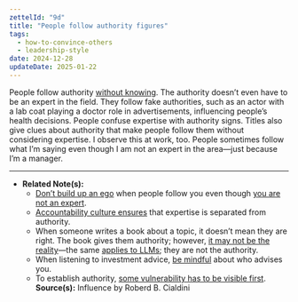 ```yaml
---
zettelId: "9d"
title: "People follow authority figures"
tags:
  - how-to-convince-others
  - leadership-style
date: 2024-12-28
updateDate: 2025-01-22
---
```



People follow authority [without knowing](/notes/20d/). The authority doesn’t even have to be an expert in the field. They follow fake authorities, such as an actor with a lab coat playing a doctor role in advertisements, influencing people’s health decisions. People confuse expertise with authority signs. Titles also give clues about authority that make people follow them without considering expertise. I observe this at work, too. People sometimes follow what I’m saying even though I am not an expert in the area—just because I’m a manager.

---

- **Related Note(s):**
  - [Don’t build up an ego](/notes/7/) when people follow you even though [you are not an expert](/notes/9/).
  - [Accountability culture ensures](/notes/31/) that expertise is separated from authority.
  - When someone writes a book about a topic, it doesn’t mean they are right. The book gives them authority; however, [it may not be the reality](/notes/69/)—the same [applies to LLMs](/notes/69a/); they are not the authority.
  - When listening to investment advice, [be mindful](/notes/80/) about who advises you.
  - To establish authority, [some vulnerability has to be visible first](/notes/33b/).
**Source(s):** Influence by Roberd B. Cialdini
